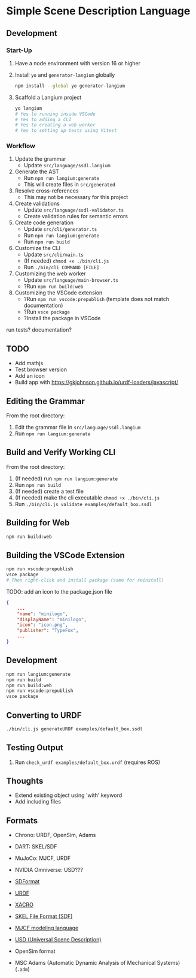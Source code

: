 # Simple Scene Description Language

## Development

### Start-Up

1. Have a node environment with version 16 or higher
2. Install `yo` and `generator-langium` globally

    ```bash
    npm install --global yo generator-langium
    ```

3. Scaffold a Langium project

    ```bash
    yo langium
    # Yes to running inside VSCode
    # Yes to adding a CLI
    # Yes to creating a web worker
    # Yes to setting up tests using Vitest
    ```

### Workflow

1. Update the grammar
    - Update `src/language/ssdl.langium`
2. Generate the AST
    - Run `npm run langium:generate`
    - This will create files in `src/generated`
3. Resolve cross-references
    - This may not be necessary for this project
4. Create validations
    - Update `src/language/ssdl-validator.ts`
    - Create validation rules for semantic errors
5. Create code generation
    - Update `src/cli/generator.ts`
    - Run `npm run langium:generate`
    - Run `npm run build`
6. Customize the CLI
    - Update `src/cli/main.ts`
    - (If needed) `chmod +x ./bin/cli.js`
    - Run `./bin/cli COMMAND [FILE]`
7. Customizing the web worker
    - Update `src/language/main-browser.ts`
    - ?Run `npm run build:web`
8. Customizing the VSCode extension
    - ?Run `npm run vscode:prepublish` (template does not match documentation)
    - ?Run `vsce package`
    - ?Install the package in VSCode

run tests?
documentation?











## TODO

- Add mathjs
- Test browser version
- Add an icon
- Build app with https://gkjohnson.github.io/urdf-loaders/javascript/

## Editing the Grammar

From the root directory:

1. Edit the grammar file in `src/language/ssdl.langium`
2. Run `npm run langium:generate`

## Build and Verify Working CLI

From the root directory:

1. (If needed) run `npm run langium:generate`
2. Run `npm run build`
3. (If needed) create a test file
4. (If needed) make the cli executable `chmod +x ./bin/cli.js`
5. Run `./bin/cli.js validate examples/default_box.ssdl`

## Building for Web

```bash
npm run build:web
```

## Building the VSCode Extension

```bash
npm run vscode:prepublish
vsce package
# Then right-click and install package (same for reinstall)
```

TODO: add an icon to the package.json file

```json
{
    ...
    "name": "minilogo",
    "displayName": "minilogo",
    "icon": "icon.png",
    "publisher": "TypeFox",
    ...
}
```

## Development

```bash
npm run langium:generate
npm run build
npm run build:web
npm run vscode:prepublish
vsce package
```

## Converting to URDF

```bash
./bin/cli.js generateURDF examples/default_box.ssdl
```

## Testing Output

1. Run `check_urdf examples/default_box.urdf` (requires ROS)

## Thoughts

- Extend existing object using 'with' keyword
- Add including files

## Formats

- Chrono: URDF, OpenSim, Adams
- DART: SKEL/SDF
- MuJoCo: MJCF, URDF
- NVIDIA Omniverse: USD???

- [SDFormat](http://sdformat.org/)
- [URDF](http://wiki.ros.org/urdf)
- [XACRO](http://wiki.ros.org/xacro)
- [SKEL File Format (SDF)](https://dartsim.github.io/skel_file_format.html)
- [MJCF modeling language](https://mujoco.readthedocs.io/en/latest/XMLreference.html)
- [USD (Universal Scene Description)](https://openusd.org/release/index.html)
- OpenSim format
- MSC Adams (Automatic Dynamic Analysis of Mechanical Systems) (`.adm`)
